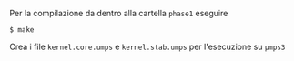 Per la compilazione da dentro alla cartella `phase1` eseguire

```
$ make
```

Crea i file `kernel.core.umps` e `kernel.stab.umps` per l'esecuzione su `μmps3`
